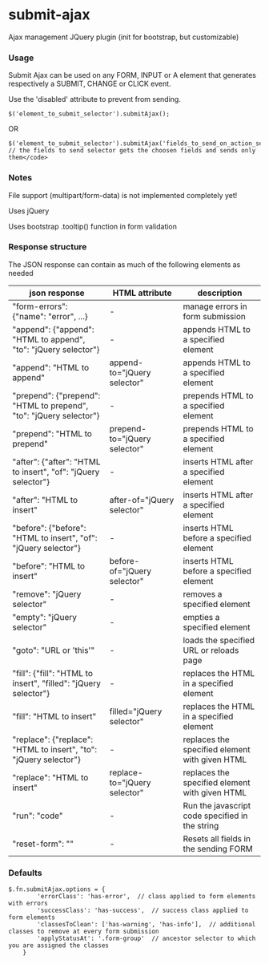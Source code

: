 submit-ajax
===========

Ajax management JQuery plugin (init for bootstrap, but customizable)

### Usage

Submit Ajax can be used on any FORM, INPUT or A element that generates respectively a SUBMIT, CHANGE or CLICK event.

Use the 'disabled' attribute to prevent from sending.

```
$('element_to_submit_selector').submitAjax();
```

OR

```
$('element_to_submit_selector').submitAjax('fields_to_send_on_action_selector');
// the fields to send selector gets the choosen fields and sends only them</code>
```


### Notes

File support (multipart/form-data) is not implemented completely yet!

Uses jQuery

Uses bootstrap .tooltip() function in form validation


### Response structure

The JSON response can contain as much of the following elements as needed

|json response|HTML attribute|description|
|-------------|--------------------------|-----------|
|"form-errors": {"name": "error", ...}|-|manage errors in form submission|
|"append": {"append": "HTML to append", "to": "jQuery selector"}|-|appends HTML to a specified element|
|"append": "HTML to append"|append-to="jQuery selector"|appends HTML to a specified element|
|"prepend": {"prepend": "HTML to prepend", "to": "jQuery selector"}|-|prepends HTML to a specified element|
|"prepend": "HTML to prepend"|prepend-to="jQuery selector"|prepends HTML to a specified element|
|"after": {"after": "HTML to insert", "of": "jQuery selector"}|-|inserts HTML after a specified element|
|"after": "HTML to insert"|after-of="jQuery selector"|inserts HTML after a specified element|
|"before": {"before": "HTML to insert", "of": "jQuery selector"}|-|inserts HTML before a specified element|
|"before": "HTML to insert"|before-of="jQuery selector"|inserts HTML before a specified element|
|"remove": "jQuery selector"|-|removes a specified element|
|"empty": "jQuery selector"|-|empties a specified element|
|"goto": "URL or 'this'"|-|loads the specified URL or reloads page|
|"fill": {"fill": "HTML to insert", "filled": "jQuery selector"}|-|replaces the HTML in a specified element|
|"fill": "HTML to insert"|filled="jQuery selector"|replaces the HTML in a specified element|
|"replace": {"replace": "HTML to insert", "to": "jQuery selector"}|-|replaces the specified element with given HTML|
|"replace": "HTML to insert"|replace-to="jQuery selector"|replaces the specified element with given HTML|
|"run": "code"|-|Run the javascript code specified in the string|
|"reset-form": ""|-|Resets all fields in the sending FORM|


### Defaults

```
$.fn.submitAjax.options = {
        'errorClass': 'has-error',  // class applied to form elements with errors
        'successClass': 'has-success',  // success class applied to form elements
        'classesToClean': ['has-warning', 'has-info'],  // additional classes to remove at every form submission
        'applyStatusAt': '.form-group'  // ancestor selector to which you are assigned the classes
    }
```
